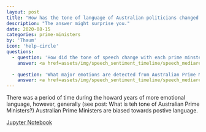 ```yaml
---
layout: post
title: "How has the tone of language of Australian politicians changed over time?"
description: "The answer might surprise you."
date: 2020-08-15
categories: prime-ministers
by: 'Thaum'
icon: 'help-circle'
questions:
  - question: 'How did the tone of speech change with each prime minster from Chifley to Turnbull?'
    answer: <a href=assets/img/speech_sentiment_timeline/speech_mediarelease_hierarchy0.png><img src=assets/img/speech_sentiment_timeline/speech_mediarelease_hierarchy0.png><a>
    
  - question: 'What major emotions are detected from Australian Prime Minister communications with the public?'
    answer: <a href=assets/img/speech_sentiment_timeline/speech_mediarelease_hierarchy1.png><img src=assets/img/speech_sentiment_timeline/speech_mediarelease_hierarchy1.png><a>
---
```


There was a period of time during the howard years of more emotional language, however, generally (see post: What is teh tone of Australian Prime Ministers?) Australian Prime Ministers are biased towards postive language.

[Jupyter Notebook](https://github.com/thaum-io/language-of-leadership/blob/master/nb/VisEmotion2.ipynb)
